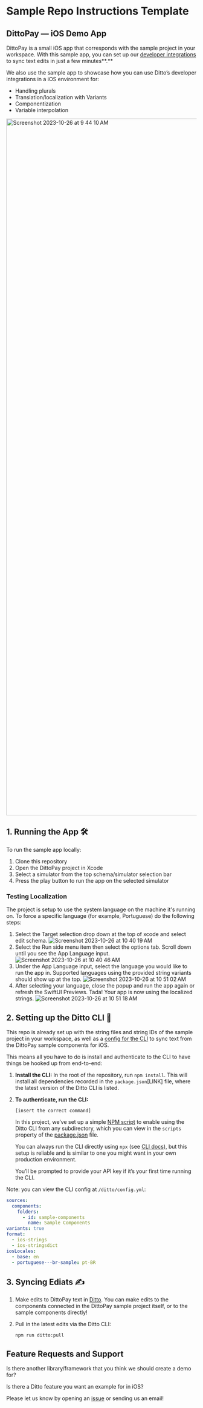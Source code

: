# Sample Repo Instructions Template

## DittoPay — iOS Demo App

DittoPay is a small iOS app that corresponds with the sample project in your workspace. With this sample app, you can set up our [developer integrations ](https://developer.dittowords.com) to sync text edits in just a few minutes**.**

We also use the sample app to showcase how you can use Ditto’s developer integrations in a iOS environment for:

- Handling plurals
- Translation/localization with Variants
- Componentization
- Variable interpolation

<img width="1840" alt="Screenshot 2023-10-26 at 9 44 10 AM" src="https://github.com/dittowords/ditto-ios-demo/assets/19922122/90c65f06-47b1-443c-960f-b335aecc8d72">

## 1. Running the App 🛠

To run the sample app locally:

1. Clone this repository
2. Open the DittoPay project in Xcode
3. Select a simulator from the top schema/simulator selection bar
4. Press the play button to run the app on the selected simulator

### Testing Localization

The project is setup to use the system language on the machine it's running on. To force a specific language (for example, Portuguese) do the following steps:

1. Select the Target selection drop down at the top of xcode and select edit schema.
![Screenshot 2023-10-26 at 10 40 19 AM](https://github.com/dittowords/ditto-ios-demo/assets/19922122/30b2f934-d11f-4872-a5d5-3ac303d5c47e)
2. Select the Run side menu item then select the options tab. Scroll down until you see the App Language input.
![Screenshot 2023-10-26 at 10 40 46 AM](https://github.com/dittowords/ditto-ios-demo/assets/19922122/a0457fd3-cb55-41a7-894e-b0885d3550cd)
3. Under the App Language input, select the language you would like to run the app in. Supported languages using the provided string variants should show up at the top.
![Screenshot 2023-10-26 at 10 51 02 AM](https://github.com/dittowords/ditto-ios-demo/assets/19922122/fd132da9-618a-4690-a16e-1022a1f5917a)
4. After selecting your language, close the popup and run the app again or refresh the SwiftUI Previews. Tada! Your app is now using the localized strings.
![Screenshot 2023-10-26 at 10 51 18 AM](https://github.com/dittowords/ditto-ios-demo/assets/19922122/bbfcffa9-53a6-43f8-a583-2bfa6c0c4d7e)

## 2. Setting up the Ditto CLI 🤖

This repo is already set up with the string files and string IDs of the sample project in your workspace, as well as a [config for the CLI](https://github.com/dittowords/ditto-react-demo/blob/master/src/ditto/config.yml) to sync text from the DittoPay sample components for iOS.

This means all you have to do is install and authenticate to the CLI to have things be hooked up from end-to-end:

1. **Install the CLI:** In the root of the repository, run `npm install`. This will install all dependencies recorded in the `package.json`[LINK] file, where the latest version of the Ditto CLI is listed.
2. **To authenticate, run the CLI:**

   `[insert the correct command]`

   In this project, we’ve set up a simple [NPM script](https://docs.npmjs.com/cli/v10/using-npm/scripts) to enable using the Ditto CLI from any subdirectory, which you can view in the `scripts` property of the [package.json](https://github.com/dittowords/ditto-ios-demo/blob/master/package.json) file.

   You can always run the CLI directly using `npx` (see [CLI docs](http://localhost:5555/cli-reference/authentication)), but this setup is reliable and is similar to one you might want in your own production environment.

   You’ll be prompted to provide your API key if it’s your first time running the CLI.

Note: you can view the CLI config at `/ditto/config.yml`:

```yaml
sources:
  components:
    folders:
      - id: sample-components
        name: Sample Components
variants: true
format:
  - ios-strings
  - ios-stringsdict
iosLocales:
  - base: en
  - portuguese---br-sample: pt-BR
```

## 3. Syncing Ediats ✍️

1. Make edits to DittoPay text in [Ditto](https://app.dittowords.com/projects/sample). You can make edits to the components connected in the DittoPay sample project itself, or to the sample components directly!
2. Pull in the latest edits via the Ditto CLI:

   `npm run ditto:pull`

## Feature Requests and Support

Is there another library/framework that you think we should create a demo for?

Is there a Ditto feature you want an example for in iOS?

Please let us know by opening an [issue](https://github.com/dittowords/ditto-ios-demo/issues) or sending us an email!
